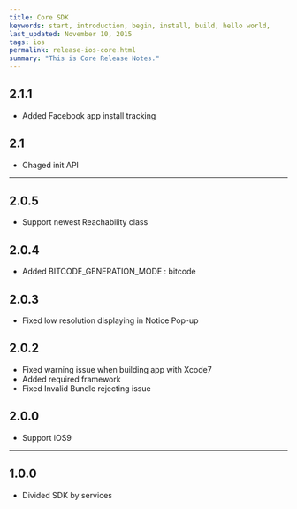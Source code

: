 ```yaml
---
title: Core SDK
keywords: start, introduction, begin, install, build, hello world,
last_updated: November 10, 2015
tags: ios
permalink: release-ios-core.html
summary: "This is Core Release Notes."
---
```


## 2.1.1
 * Added Facebook app install tracking

## 2.1
* Chaged init API

---

## 2.0.5
* Support newest Reachability class

## 2.0.4
* Added BITCODE_GENERATION_MODE : bitcode

## 2.0.3
* Fixed low resolution displaying in Notice Pop-up

## 2.0.2
* Fixed warning issue when building app with Xcode7
* Added required framework
* Fixed Invalid Bundle rejecting issue

## 2.0.0
* Support iOS9

---

## 1.0.0
* Divided SDK by services
